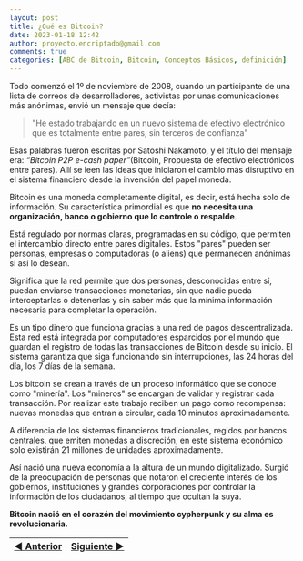 ```yaml
---
layout: post
title: ¿Qué es Bitcoin?
date: 2023-01-18 12:42
author: proyecto.encriptado@gmail.com
comments: true
categories: [ABC de Bitcoin, Bitcoin, Conceptos Básicos, definición]
---
```


Todo comenzó el 1º de noviembre de 2008, cuando un participante de una lista de correos de desarrolladores, activistas por unas comunicaciones más anónimas, envió un mensaje que decía:

>"He estado trabajando en un nuevo sistema de efectivo electrónico que es totalmente entre pares, sin terceros de confianza"

Esas palabras fueron escritas por Satoshi Nakamoto, y el título del mensaje era: *“Bitcoin P2P e-cash paper”*(Bitcoin, Propuesta de efectivo electrónicos entre pares). Allí se leen las Ideas que iniciaron el cambio más disruptivo en el sistema financiero desde la invención del papel moneda.

Bitcoin es una moneda completamente digital, es decir, está hecha solo de información. Su característica primordial es que **no necesita una organización, banco o gobierno que lo controle o respalde**.

Está regulado por normas claras, programadas en su código, que permiten el intercambio directo entre pares digitales. Estos "pares" pueden ser personas, empresas o computadoras (o aliens) que permanecen anónimas si así lo desean.

Significa que la red permite que dos personas, desconocidas entre sí, puedan enviarse transacciones monetarias, sin que nadie pueda interceptarlas o detenerlas y sin saber más que la mínima información necesaria para completar la operación.

Es un tipo dinero que funciona gracias a una red de pagos descentralizada. Esta red está integrada por computadores esparcidos por el mundo que guardan el registro de todas las transacciones de Bitcoin desde su inicio. El sistema garantiza que siga funcionando sin interrupciones, las 24 horas del día, los 7 días de la semana.

Los bitcoin se crean a través de un proceso informático que se conoce como "minería". Los "mineros" se encargan de validar y registrar cada transacción. Por realizar este trabajo reciben un pago como recompensa: nuevas monedas que entran a circular, cada 10 minutos aproximadamente.

A diferencia de los sistemas financieros tradicionales, regidos por bancos centrales, que emiten monedas a discreción, en este sistema económico solo existirán 21 millones de unidades aproximadamente.

Así nació una nueva economía a la altura de un mundo digitalizado. Surgió de la preocupación de personas que notaron el creciente interés de los gobiernos, instituciones y grandes corporaciones por controlar la información de los ciudadanos, al tiempo que ocultan la suya.

**Bitcoin nació en el corazón del movimiento cypherpunk y su alma es revolucionaria.**

| [◀ Anterior](/abc-de-bitcoin/) | [Siguiente ▶](/basic/que-son-las-criptomonedas/) |
| :------------- | --------------: |
